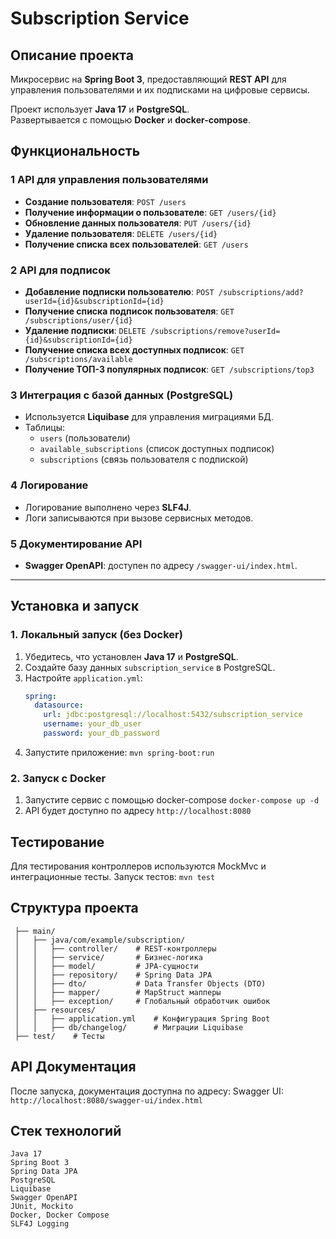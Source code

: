 # Subscription Service

## Описание проекта
Микросервис на **Spring Boot 3**, предоставляющий **REST API** для управления пользователями и их подписками на цифровые сервисы.

Проект использует **Java 17** и **PostgreSQL**.  
Развертывается с помощью **Docker** и **docker-compose**.

## Функциональность

### 1️ API для управления пользователями
- **Создание пользователя**: `POST /users`
- **Получение информации о пользователе**: `GET /users/{id}`
- **Обновление данных пользователя**: `PUT /users/{id}`
- **Удаление пользователя**: `DELETE /users/{id}`
- **Получение списка всех пользователей**: `GET /users`

### 2️ API для подписок
- **Добавление подписки пользователю**: `POST /subscriptions/add?userId={id}&subscriptionId={id}`
- **Получение списка подписок пользователя**: `GET /subscriptions/user/{id}`
- **Удаление подписки**: `DELETE /subscriptions/remove?userId={id}&subscriptionId={id}`
- **Получение списка всех доступных подписок**: `GET /subscriptions/available`
- **Получение ТОП-3 популярных подписок**: `GET /subscriptions/top3`

### 3️ Интеграция с базой данных (PostgreSQL)
- Используется **Liquibase** для управления миграциями БД.
- Таблицы:
  - `users` (пользователи)
  - `available_subscriptions` (список доступных подписок)
  - `subscriptions` (связь пользователя с подпиской)

### 4️ Логирование
- Логирование выполнено через **SLF4J**.
- Логи записываются при вызове сервисных методов.

### 5️ Документирование API
- **Swagger OpenAPI**: доступен по адресу `/swagger-ui/index.html`.

---

## Установка и запуск

### 1. Локальный запуск (без Docker)
1. Убедитесь, что установлен **Java 17** и **PostgreSQL**.
2. Создайте базу данных `subscription_service` в PostgreSQL.
3. Настройте `application.yml`: 
   ``` yaml
   spring:
     datasource:
       url: jdbc:postgresql://localhost:5432/subscription_service
       username: your_db_user
       password: your_db_password

4. Запустите приложение: `mvn spring-boot:run`

### 2. Запуск с Docker
1. Запустите сервис с помощью docker-compose `docker-compose up -d`
2. API будет доступно по адресу `http://localhost:8080`

## Тестирование

Для тестирования контроллеров используются MockMvc и интеграционные тесты.
Запуск тестов: `mvn test`

## Структура проекта

```src/
 ├── main/
 │   ├── java/com/example/subscription/
 │   │   ├── controller/    # REST-контроллеры
 │   │   ├── service/       # Бизнес-логика
 │   │   ├── model/         # JPA-сущности
 │   │   ├── repository/    # Spring Data JPA
 │   │   ├── dto/           # Data Transfer Objects (DTO)
 │   │   ├── mapper/        # MapStruct мапперы
 │   │   ├── exception/     # Глобальный обработчик ошибок
 │   ├── resources/
 │   │   ├── application.yml    # Конфигурация Spring Boot
 │   │   ├── db/changelog/      # Миграции Liquibase
 ├── test/    # Тесты
```


## API Документация
После запуска, документация доступна по адресу:
Swagger UI: `http://localhost:8080/swagger-ui/index.html`

## Стек технологий

    Java 17
    Spring Boot 3
    Spring Data JPA
    PostgreSQL
    Liquibase
    Swagger OpenAPI
    JUnit, Mockito
    Docker, Docker Compose
    SLF4J Logging
